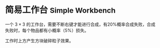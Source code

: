 # 简易工作台 <small> Simple Workbench </small>
一个 $3 \times 3$ 的工作台，需要不断右键才能进行合成，有$20\%$概率合成失败，合成失败时，每个物品都有小概率（$5\%$）损失。

工作时上方产生方块破碎粒子效果。
